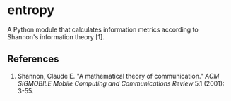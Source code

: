 # entropy
A Python module that calculates information metrics according to Shannon's information theory \[1\].

## References

1. Shannon, Claude E. "A mathematical theory of communication." _ACM SIGMOBILE Mobile Computing and Communications Review_ 5.1 (2001): 3-55.
